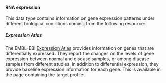 #### RNA expression

This data type contains information on gene expression patterns under different biological conditions coming from the following resource:

##### Expression Atlas

The EMBL-EBI [Expression Atlas](https://www.ebi.ac.uk/gxa/home) provides information on genes that are differentially expressed. They report the changes on the levels of gene expression between normal and disease samples, or among disease samples from different studies. In addition to differential expression, they provide baseline expression information for each gene. This is available in the page containing the target profile.

